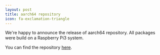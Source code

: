 ```yaml
---
layout: post
title: aarch64 repository
icon: fa-exclamation-triangle
---
```


We're happy to announce the release of aarch64 repository. All packages were build on a Raspberry Pi3 system.

You can find the repository [here](https://blackarch.org/blackarch/blackarch/os/aarch64/). 